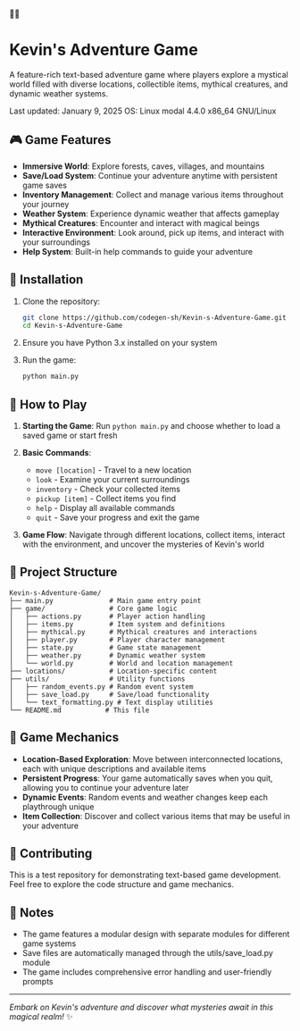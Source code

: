 🌈🌈
# Kevin's Adventure Game

A feature-rich text-based adventure game where players explore a mystical world filled with diverse locations, collectible items, mythical creatures, and dynamic weather systems.

Last updated: January 9, 2025
OS: Linux modal 4.4.0 x86_64 GNU/Linux

## 🎮 Game Features

- **Immersive World**: Explore forests, caves, villages, and mountains
- **Save/Load System**: Continue your adventure anytime with persistent game saves
- **Inventory Management**: Collect and manage various items throughout your journey
- **Weather System**: Experience dynamic weather that affects gameplay
- **Mythical Creatures**: Encounter and interact with magical beings
- **Interactive Environment**: Look around, pick up items, and interact with your surroundings
- **Help System**: Built-in help commands to guide your adventure

## 🚀 Installation

1. Clone the repository:
   ```bash
   git clone https://github.com/codegen-sh/Kevin-s-Adventure-Game.git
   cd Kevin-s-Adventure-Game
   ```

2. Ensure you have Python 3.x installed on your system

3. Run the game:
   ```bash
   python main.py
   ```

## 🎯 How to Play

1. **Starting the Game**: Run `python main.py` and choose whether to load a saved game or start fresh
2. **Basic Commands**:
   - `move [location]` - Travel to a new location
   - `look` - Examine your current surroundings
   - `inventory` - Check your collected items
   - `pickup [item]` - Collect items you find
   - `help` - Display all available commands
   - `quit` - Save your progress and exit the game

3. **Game Flow**: Navigate through different locations, collect items, interact with the environment, and uncover the mysteries of Kevin's world

## 📁 Project Structure

```
Kevin-s-Adventure-Game/
├── main.py              # Main game entry point
├── game/                # Core game logic
│   ├── actions.py       # Player action handling
│   ├── items.py         # Item system and definitions
│   ├── mythical.py      # Mythical creatures and interactions
│   ├── player.py        # Player character management
│   ├── state.py         # Game state management
│   ├── weather.py       # Dynamic weather system
│   └── world.py         # World and location management
├── locations/           # Location-specific content
├── utils/               # Utility functions
│   ├── random_events.py # Random event system
│   ├── save_load.py     # Save/load functionality
│   └── text_formatting.py # Text display utilities
└── README.md           # This file
```

## 🎲 Game Mechanics

- **Location-Based Exploration**: Move between interconnected locations, each with unique descriptions and available items
- **Persistent Progress**: Your game automatically saves when you quit, allowing you to continue your adventure later
- **Dynamic Events**: Random events and weather changes keep each playthrough unique
- **Item Collection**: Discover and collect various items that may be useful in your adventure

## 🤝 Contributing

This is a test repository for demonstrating text-based game development. Feel free to explore the code structure and game mechanics.

## 📝 Notes

- The game features a modular design with separate modules for different game systems
- Save files are automatically managed through the utils/save_load.py module
- The game includes comprehensive error handling and user-friendly prompts

---

*Embark on Kevin's adventure and discover what mysteries await in this magical realm!* ✨

